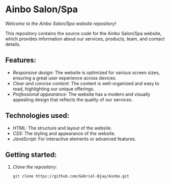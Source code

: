 # Ainbo Salon/Spa

*Welcome to the Ainbo Salon/Spa website repository!*

This repository contains the source code for the Ainbo Salon/Spa website, which provides information about our services, products, team, and contact details.

## Features:

* *Responsive design:* The website is optimized for various screen sizes, ensuring a great user experience across devices.
* *Clear and concise content:* The content is well-organized and easy to read, highlighting our unique offerings.
* *Professional appearance:* The website has a modern and visually appealing design that reflects the quality of our services.

## Technologies used:

* *HTML:* The structure and layout of the website.
* *CSS:* The styling and appearance of the website.
* *JavaScript:* For interactive elements or advanced features.

## Getting started:

1. *Clone the repository:*
   ```bash
   git clone https://github.com/Gabriel-Bjay/Ainbo.git
